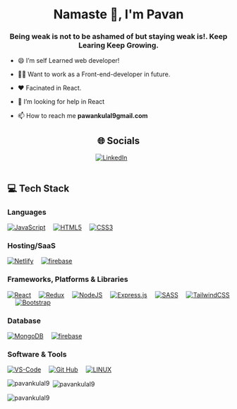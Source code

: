 <h1 align="center">Namaste 🙏, I'm Pavan</h1>
<h3 align="center">Being weak is not to be ashamed of but staying weak is!. Keep Learing Keep Growing.</h3>


- 😄 I’m self Learned web developer!
  
- 👨‍💻 Want to work as a Front-end-developer in future.
  
- ❤️ Facinated in React.
  
- 🤝 I’m looking for help in React

- 📫 How to reach me **pawankulal9gmail.com**

<div align="center">
<h2>🌐 Socials</h2>
  <a href="https://linkedin.com/in/pavan-kulal"><img src="https://skillicons.dev/icons?i=linkedin" alt="LinkedIn"></a>&emsp;
<!--   <a href="https://discord.gg/https://discord.gg/hRJFFTQ4"><img src="https://skillicons.dev/icons?i=discord" alt="Discord"></a>&emsp; -->
  <a href="https://instagram.com/p_a_v_a_n_k_l><img src="https://skillicons.dev/icons?i=instagram" alt="Instagram"></a>&emsp;
<!--   <a href="https://twitter.com/RahulJSaliaan"><img src="https://skillicons.dev/icons?i=twitter" alt="Twitter"></a>&emsp; -->
<!--   <a href="https://stackoverflow.com/users/22302321"><img src="https://skillicons.dev/icons?i=stackoverflow" alt="Stack Overflow"></a>&emsp; -->
<!--   <a href="https://codepen.io/Rahul-J-the-encoder"><img src="https://skillicons.dev/icons?i=gmail" alt="Codepen"></a> -->
</div><br>

<h2>💻 Tech Stack</h2>
  <h3>Languages</h3>
  <a href="https://developer.mozilla.org/en-US/docs/Web/JavaScript"><img src="https://skillicons.dev/icons?i=js" alt="JavaScript" /></a>&emsp;
<!--   <a href="https://www.typescriptlang.org/docs/"><img src="https://skillicons.dev/icons?i=ts" alt="TypeScript" /></a>&emsp; -->
  <a href="https://developer.mozilla.org/en-US/docs/Web/HTML"><img src="https://skillicons.dev/icons?i=html" alt="HTML5" /></a>&emsp;
  <a href="https://developer.mozilla.org/en-US/docs/Web/CSS"><img src="https://skillicons.dev/icons?i=css" alt="CSS3" /></a>&emsp;
<!--   <a href="https://docs.oracle.com/en/java/"><img src="https://skillicons.dev/icons?i=java" alt="Java" /></a> -->

  <h3>Hosting/SaaS</h3>
  <a href="https://docs.netlify.com/"><img src="https://skillicons.dev/icons?i=netlify" alt="Netlify" /></a>&emsp;
  <a href="https://vercel.com/docs"><img src="https://skillicons.dev/icons?i=firebase" alt="firebase" /></a>

  <h3>Frameworks, Platforms & Libraries</h3>
  <a href="https://legacy.reactjs.org/docs/getting-started.html"><img src="https://skillicons.dev/icons?i=react" alt="React" /></a>&emsp;
  <a href="https://redux.js.org/introduction/getting-started"><img src="https://skillicons.dev/icons?i=redux" alt="Redux" /></a>&emsp;
  <!-- <a href="https://nextjs.org/docs"><img src="https://skillicons.dev/icons?i=next" alt="NextJS" /></a>&emsp; -->
  <a href="https://nodejs.org/en/docs"><img src="https://skillicons.dev/icons?i=nodejs" alt="NodeJS" /></a>&emsp;
  <a href="https://expressjs.com/"><img src="https://skillicons.dev/icons?i=express" alt="Express.js" /></a>&emsp;
<!--   <a href="https://styled-components.com/docs"><img src="https://skillicons.dev/icons?i=styledcomponents" alt="Styled Components" /></a>&emsp; -->
  <a href="https://sass-lang.com/documentation/"><img src="https://skillicons.dev/icons?i=sass" alt="SASS" /></a>&emsp;
  <a href="https://tailwindcss.com/docs/installation"><img src="https://skillicons.dev/icons?i=tailwind" alt="TailwindCSS" /></a>&emsp;
  <a href="https://getbootstrap.com/docs/5.3/getting-started/introduction/"><img src="https://skillicons.dev/icons?i=bootstrap" alt="Bootstrap" /></a>

  <h3>Database</h3>
  <a href="https://www.mongodb.com/docs/"><img src="https://skillicons.dev/icons?i=mongodb" alt="MongoDB" /></a>&emsp;
  <a href="https://supabase.com/docs"><img src="https://skillicons.dev/icons?i=firebase" alt="firebase" /></a>&emsp;
<!--   <a href="https://dev.mysql.com/doc/"><img src="https://skillicons.dev/icons?i=mysql" alt="MySQL" /></a> -->

  <h3>Software & Tools</h3>
  <a href="https://code.visualstudio.com/docs"><img src="https://skillicons.dev/icons?i=vscode" alt="VS-Code" /></a>&emsp;
<!--   <a href="https://vitejs.dev/guide/"><img src="https://skillicons.dev/icons?i=vite" alt="Vite" /></a>&emsp; -->
<!--   <a href="https://git-scm.com/doc"><img src="https://skillicons.dev/icons?i=git" alt="Git" /></a>&emsp; -->
  <a href="https://github.com/rahuljsaliaan"><img src="https://skillicons.dev/icons?i=github" alt="Git Hub" /></a>&emsp;
<!--   <a href="https://help.figma.com/hc/en-us"><img src="https://skillicons.dev/icons?i=figma" alt="Figma" /></a>&emsp; -->
  <a href="https://www.linux.org/"><img src="https://skillicons.dev/icons?i=linux" alt="LINUX" /></a> 
  <!-- <a href="https://babeljs.io/docs/"><img src="https://skillicons.dev/icons?i=babel" alt="babel" /></a>
  <a href="https://webpack.js.org/concepts/"><img src="https://skillicons.dev/icons?i=webpack" alt="WebPack" /></a> -->
</div><br>


<p><img align="left" src="https://github-readme-stats.vercel.app/api/top-langs?username=pavankulal9&show_icons=true&locale=en&layout=compact" alt="pavankulal9" /></p>

<p>&nbsp;<img align="center" src="https://github-readme-stats.vercel.app/api?username=pavankulal9&show_icons=true&locale=en" alt="pavankulal9" /></p>

<p><img align="center" src="https://github-readme-streak-stats.herokuapp.com/?user=pavankulal9&" alt="pavankulal9" /></p>
